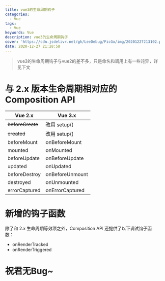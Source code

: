 ```yaml
---
title: vue3的生命周期钩子
categories:
  - Vue
tags:
  - Vue
keywords: Vue
description: vue3的生命周期钩子
cover: 'https://cdn.jsdelivr.net/gh/LeeDebug/PicGo/img/20201227213102.png'
date: 2020-12-27 21:28:58
---
```


> vue3的生命周期钩子与vue2的差不多，只是命名和调用上有一些诧异，详见下文

# 与 2.x 版本生命周期相对应的 Composition API

| Vue 2.x | Vue 3.x
|---|---
| ~~beforeCreate~~ | 改用 setup()
| ~~created~~ | 改用 setup()
| beforeMount | onBeforeMount
| mounted | onMounted
| beforeUpdate | onBeforeUpdate
| updated | onUpdated
| beforeDestroy | onBeforeUnmount
| destroyed | onUnmounted
| errorCaptured | onErrorCaptured


# 新增的钩子函数

除了和 2.x 生命周期等效项之外，Composition API 还提供了以下调试钩子函数：

- onRenderTracked
- onRenderTriggered


# 祝君无Bug~
